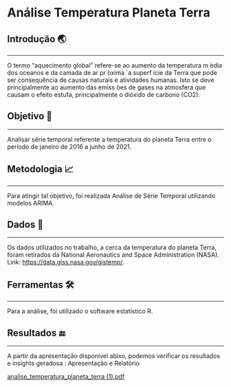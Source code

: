 # Análise Temperatura Planeta Terra

## Introdução 🌏
------------------------------------------------------------------------------------------
O termo “aquecimento global” refere-se ao aumento da temperatura m ́edia dos
oceanos e da camada de ar pr ́oxima `a superf ́ıcie da Terra que pode ser consequência
de causas naturais e atividades humanas. Isto se deve principalmente ao aumento das
emiss ̃oes de gases na atmosfera que causam o efeito estufa, principalmente o dióxido de
carbono (CO2).


## Objetivo 🎯
------------------------------------------------------------------------------------------
Analisar série temporal referente a temperatura do planeta Terra entre o período de janeiro de 2016 a junho de 2021.


## Metodologia 📈 
------------------------------------------------------------------------------------------
Para atingir tal objetivo, foi realizada Análise de Série Temporal utilizando modelos ARIMA.


## Dados  🎲
------------------------------------------------------------------------------------------
Os dados utilizados no trabalho, a cerca da temperatura do planeta Terra, foram retirados da National Aeronautics and Space Administration (NASA).
Link: https://data.giss.nasa.gov/gistemp/.


## Ferramentas 🛠️
------------------------------------------------------------------------------------------
Para a análise, foi utilizado o software estatístico R.


## Resultados 🔚
------------------------------------------------------------------------------------------
A partir da apresentação disponível abixo, podemos verificar os resultados e insights geradosa : 
Apresentação e Relatório

[analise_temperatura_planeta_terra (1).pdf](https://github.com/isabelapompei/analise_temperatura_planeta_terra/files/9551865/analise_temperatura_planeta_terra.1.pdf)



